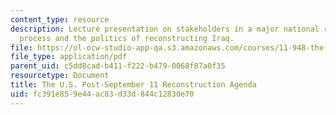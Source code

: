 ```yaml
---
content_type: resource
description: Lecture presentation on stakeholders in a major national reconstruction
  process and the politics of reconstructing Iraq.
file: https://ol-ocw-studio-app-qa.s3.amazonaws.com/courses/11-948-the-politics-of-reconstructing-iraq-spring-2005/fc391e859e44ac83d33d844c12830e70_lect4.pdf
file_type: application/pdf
parent_uid: c5dd8cad-b411-f222-b479-0068f87a0f35
resourcetype: Document
title: The U.S. Post-September 11 Reconstruction Agenda
uid: fc391e85-9e44-ac83-d33d-844c12830e70
---
```

